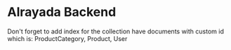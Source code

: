 # Alrayada Backend

Don't forget to add index for the collection have documents with custom id which is:
ProductCategory, Product, User